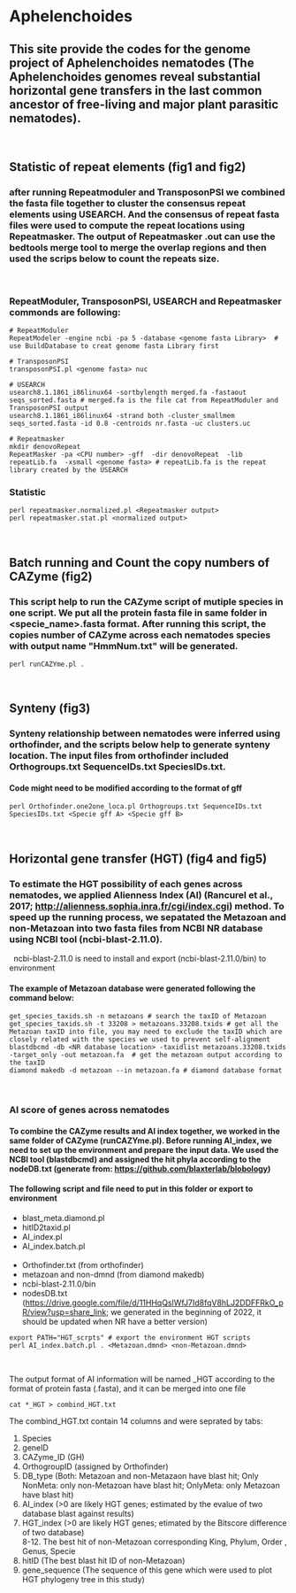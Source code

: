 # Aphelenchoides
## This site provide the codes for the genome project of Aphelenchoides nematodes (The Aphelenchoides genomes reveal substantial horizontal gene transfers in the last common ancestor of free-living and major plant parasitic nematodes).

&nbsp;
&nbsp;

## Statistic of repeat elements (fig1 and fig2)
### after running Repeatmoduler and TransposonPSI we combined the fasta file together to cluster the consensus repeat elements using USEARCH. And the consensus of repeat fasta files were used to compute the repeat locations using Repeatmasker. The output of Repeatmasker <genome fasta name>.out can use the bedtools merge tool to merge the overlap regions and then used the scrips below to count the repeats size.  

&nbsp;
### RepeatModuler, TransposonPSI, USEARCH and Repeatmasker commonds are following:  
```
# RepeatModuler 
RepeatModeler -engine ncbi -pa 5 -database <genome fasta Library>  # use BuildDatabase to creat genome fasta Library first

# TransposonPSI
transposonPSI.pl <genome fasta> nuc
  
# USEARCH
usearch8.1.1861_i86linux64 -sortbylength merged.fa -fastaout seqs_sorted.fasta # merged.fa is the file cat from RepeatModuler and TransposonPSI output  
usearch8.1.1861_i86linux64 -strand both -cluster_smallmem seqs_sorted.fasta -id 0.8 -centroids nr.fasta -uc clusters.uc  
  
# Repeatmasker    
mkdir denovoRepeat  
RepeatMasker -pa <CPU number> -gff  -dir denovoRepeat  -lib repeatLib.fa  -xsmall <genome fasta> # repeatLib.fa is the repeat library created by the USEARCH  
```  
### Statistic  
```
perl repeatmasker.normalized.pl <Repeatmasker output>
perl repeatmasker.stat.pl <normalized output>
```
&nbsp;
&nbsp;
## Batch running and Count the copy numbers of CAZyme (fig2)
### This script help to run the CAZyme script of mutiple species in one script. We put all the protein fasta file in same folder in <specie_name>.fasta format. After running this script, the copies number of CAZyme across each nematodes species with output name "HmmNum.txt" will be generated.

```
perl runCAZYme.pl . 
```
&nbsp;
&nbsp;
## Synteny (fig3)
### Synteny relationship between nematodes were inferred using orthofinder, and the scripts below help to generate synteny location. The input files from orthofinder included Orthogroups.txt SequenceIDs.txt SpeciesIDs.txt. 
#### Code might need to be modified according to the format of gff

```
perl Orthofinder.one2one_loca.pl Orthogroups.txt SequenceIDs.txt SpeciesIDs.txt <Specie gff A> <Specie gff B>
``` 
&nbsp;
&nbsp;
## Horizontal gene transfer (HGT) (fig4 and fig5)
### To estimate the HGT possibility of each genes across nematodes, we applied Alienness Index (AI) (Rancurel et al., 2017; http://alienness.sophia.inra.fr/cgi/index.cgi) method. To speed up the running process, we sepatated the Metazoan and non-Metazoan into two fasta files from NCBI NR database using NCBI tool (ncbi-blast-2.11.0).
&nbsp;
ncbi-blast-2.11.0 is need to install and export (ncbi-blast-2.11.0/bin) to environment  
#### The example of Metazoan database were generated following the command below:  
  
```  
get_species_taxids.sh -n metazoans # search the taxID of Metazoan
get_species_taxids.sh -t 33208 > metazoans.33208.txids # get all the Metazoan taxID into file, you may need to exclude the taxID which are closely related with the species we used to prevent self-alignment
blastdbcmd -db <NR database location> -taxidlist metazoans.33208.txids -target_only -out metazoan.fa  # get the metazoan output according to the taxID
diamond makedb -d metazoan --in metazoan.fa # diamond database format  
```
&nbsp;  
### AI score of genes across nematodes
#### To combine the CAZyme results and AI index together, we worked in the same folder of CAZyme (runCAZYme.pl). Before running AI_index, we need to set up the environment and prepare the input data. We used the NCBI tool (blastdbcmd) and assigned the hit phyla according to the nodeDB.txt (generate from: https://github.com/blaxterlab/blobology)
 
#### The following script and file need to put in this folder or export to environment   
* blast_meta.diamond.pl
* hitID2taxid.pl
* AI_index.pl  
* AI_index.batch.pl  
&nbsp;   
* Orthofinder.txt (from orthofinder)
* metazoan and non-dmnd (from diamond makedb)
* ncbi-blast-2.11.0/bin 
* nodesDB.txt  (https://drive.google.com/file/d/11HHqQslWfJ7Id8fqV8hLJ2DDFFRkO_pR/view?usp=share_link; we generated in the beginning of 2022, it should be updated when NR have a better version)
  
 ```
export PATH="HGT_scrpts" # export the environment HGT scripts  
perl AI_index.batch.pl . <Metazoan.dmnd> <non-Metazoan.dmnd>
  
 ```
  
 &nbsp;  
The output format of AI information will be named <Species name>_HGT according to the format of protein fasta (<Species name>.fasta), and it can be merged into one file
 ```
cat *_HGT > combind_HGT.txt  
 ```
The combind_HGT.txt contain 14 columns and were seprated by tabs:
1. Species
2. geneID
3. CAZyme_ID (GH)
4. OrthogroupID (assigned by Orthofinder)
5. DB_type (Both: Metazoan and non-Metazaon have blast hit; Only NonMeta: only non-Metazoan have blast hit; OnlyMeta: only Metazoan have blast hit)  
6. AI_index (>0 are likely HGT genes; estimated by the evalue of two database blast against results)  
7. HGT_index (>0 are likely HGT genes; etimated by the Bitscore difference of two database)  
8-12. The best hit of non-Metazoan corresponding King, Phylum, Order , Genus, Specie
13. hitID (The best blast hit ID of non-Metazoan)
14. gene_sequence (The sequence of this gene which were used to plot HGT phylogeny tree in this study)  
  
  


